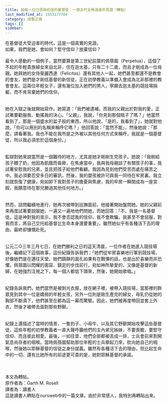 ```yaml
---
title: 給每一位已信與初信的基督徒：一個古代女殉道者的見證（轉貼）
last_modified_at: 1553177704
category: 成聖之路
tags: []
sidebar: 
---
```


<p>在基督徒大受迫害的時代，這是一個真實的見證。<br/>如果，我們是她，會如何？堅守信仰？放棄信仰？<br/><br/><!--more-->最令人感動的一個例子，當然要算是第三世紀前葉的佩蓓圖（Perpetua），這個了不起的年輕貴族婦女來自北非，住在迦太基，只有二十二歲，而且才剛成為一位母親。她與她的女侍斐麗西達（Felicitas）還有其他人一起，她們甚至都還不是教會的會友，她們是才剛信基督的新信徒，正在初學教義以準備入會成為北非那裡的教會會友。這兩位年輕女子，還有幾位加入她們的男人，寧願去迦太基的競技場捐軀，而不肯背棄她們的信仰。<br/><br/><br/>她在入獄之後就開始寫作。她寫道：「我們被逮補，而我的父親出於對我的愛，正試著要勸服我、動搖我的決心。「父親」，我說，「你見到那個瓶子了嗎？」他當然看到了，那是一個盛水的盆子般的東西，所以他說，「是的，我看到了」，她就對他說，「你可以用別的名稱來稱呼它嗎？」他回答說：「當然不能」，然後她說：「那麼，請看著我。我也不能在我所是之外被以其他任何方式來稱呼，我就是一個基督徒，所以我必須忠於這個身份。」<br/><br/><br/>監獄對她來說當然是一個難待的地方，尤其是她才剛剛生完孩子。她說：「我剛給孩子餵了奶，他因為飢餓而昏厥，在焦慮當中，我與我母親談了有關孩子的事，我試著安慰我的兄弟，並且把孩子給他們看顧。我因為見到他們受苦而處在痛苦之中。我必須要忍受多日的審訊，然後，我的嬰孩被許可與我一同待在牢房裏。我立刻就恢復了健康，宛如卸下我對孩子的擔憂與焦慮，我的牢房一瞬間成為一座宮殿，我願意待在那兒勝過其他任何地方。」<br/><br/><br/>然而，詰問繼續地進行，她再次被帶到巡撫面前，他接著開始盤問她。她的父親前來再度試著要說服她，一遍又一遍地他們問她，而她回答：「不，我是一名基督徒。這是神對我的宣示，我不會否認我的信仰，我不會欺騙，我甚至不會屈服，對我而言，將自己交托給基督比生命本身還要重要」，雖然她似乎有各種活下去的理由，最終卻慷慨赴死。<br/><br/><br/>公元二○三年三月七日，在她們勝利之日的這天清晨，一位作者在她進入競技場後，繼續記下這個故事，這份紀錄告訴我們：「她們從牢房喜樂地行軍到競技場，好像她們是在邁往天堂，她們鎮靜的面孔如果有在戰憟的話，也是出於喜樂而非恐懼。佩蓓圖以閃耀的面容、鎮定的步伐前行，宛如神所摯愛的，又像是基督的新婦，在她強烈注視之下，每一個人都低下頭來，然後，她開始歌唱。」<br/><br/><br/>紀錄告訴我們，她們當然是被剝光衣服，放在網子裡，被帶入競技場，當那裡的群眾見到其中一位是嬌弱的年輕女孩，另外一位則是剛生產完的婦女，母乳仍從她的胸部不斷滴下，他們甚至在都為這一幕而驚駭。因此，她們被再度帶回並套上外衣，然後才被帶去面對那些野獸。<br/><br/><br/>紀錄上還描述了當時的情景，一隻豹子、小母牛、以及其它野獸開始攻擊這些基督徒，這些年輕的初學教義者一直大聲呼籲他們的主內弟兄姊妹，不要喪膽，要堅守信仰、而且彼此相愛。最後，一如往昔，他們全部都被丟成一排，士兵會前來割開氣息尚存者的咽喉。當時佩蓓圖幫助那位年輕的士兵舉起刀來，砍向她自己的咽喉，然後她以耶穌基督的信徒之身份就義。雖然有各種活下去的理由，但比起生命中的一切、還有比她所有的前途更可貴的是，她對耶穌基督的承諾。<br/><br/><br/><br/>本文為轉貼。<br/>原作者為：Garth M. Rosell <br/>譯者為：讀書人<br/>這是讀書人轉貼在oursweb中的一篇文章。由於非常感人，我特別再轉貼出來。<br/></p>